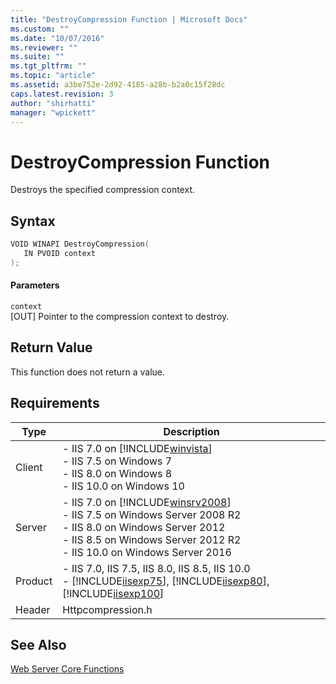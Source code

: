 ```yaml
---
title: "DestroyCompression Function | Microsoft Docs"
ms.custom: ""
ms.date: "10/07/2016"
ms.reviewer: ""
ms.suite: ""
ms.tgt_pltfrm: ""
ms.topic: "article"
ms.assetid: a3be752e-2d92-4185-a28b-b2a0c15f28dc
caps.latest.revision: 3
author: "shirhatti"
manager: "wpickett"
---
```

# DestroyCompression Function
Destroys the specified compression context.  
  
## Syntax  
  
```cpp  
VOID WINAPI DestroyCompression(  
   IN PVOID context  
);  
```  
  
#### Parameters  
 `context`  
 [OUT] Pointer to the compression context to destroy.  
  
## Return Value  
 This function does not return a value.  
  
## Requirements  
  
|Type|Description|  
|----------|-----------------|  
|Client|-   IIS 7.0 on [!INCLUDE[winvista](../../wmi-provider/includes/winvista-md.md)]<br />-   IIS 7.5 on Windows 7<br />-   IIS 8.0 on Windows 8<br />-   IIS 10.0 on Windows 10|  
|Server|-   IIS 7.0 on [!INCLUDE[winsrv2008](../../wmi-provider/includes/winsrv2008-md.md)]<br />-   IIS 7.5 on Windows Server 2008 R2<br />-   IIS 8.0 on Windows Server 2012<br />-   IIS 8.5 on Windows Server 2012 R2<br />-   IIS 10.0 on Windows Server 2016|  
|Product|-   IIS 7.0, IIS 7.5, IIS 8.0, IIS 8.5, IIS 10.0<br />-   [!INCLUDE[iisexp75](../../web-development-reference/native-code-api-reference/includes/iisexp75-md.md)], [!INCLUDE[iisexp80](../../web-development-reference/native-code-api-reference/includes/iisexp80-md.md)], [!INCLUDE[iisexp100](../../web-development-reference/native-code-api-reference/includes/iisexp100-md.md)]|  
|Header|Httpcompression.h|  
  
## See Also  
 [Web Server Core Functions](../../web-development-reference\webdev-native-api-reference/web-server-core-functions.md)